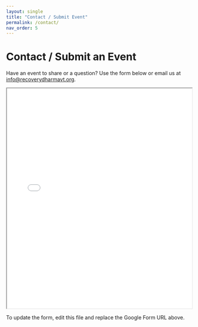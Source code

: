 ```yaml
---
layout: single
title: "Contact / Submit Event"
permalink: /contact/
nav_order: 5
---
```




# Contact / Submit an Event

Have an event to share or a question? Use the form below or email us at [info@recoverydharmavt.org](mailto:info@recoverydharmavt.org).

<!-- Embed Google Form below -->
<iframe src="YOUR_GOOGLE_FORM_URL" width="100%" height="600"></iframe>

To update the form, edit this file and replace the Google Form URL above.
